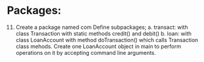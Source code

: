 # Packages:
11.	Create a package named com
Define subpackages; 
a.	transact: with class Transaction with static methods credit() and debit()
b.	loan: with class LoanAccount with method doTransaction() which calls Transaction class mehods. Create one LoanAccount object in main to perform operations on it by accepting command line arguments.
